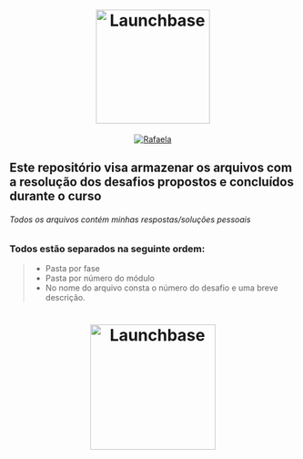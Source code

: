 <h1 align="center">
    <img alt="Launchbase" src="https://storage.googleapis.com/golden-wind/bootcamp-launchbase/logo.png" width="200px" />
</h1>

<p align="center">
  <a href="https://www.linkedin.com/in/rafaela-duque/" >
    <img alt="Rafaela" src="https://img.shields.io/badge/rafaela--duque-in-blue">
  </a>
</p>

## Este repositório visa armazenar os arquivos com a resolução dos desafios propostos e concluídos durante o curso
###### Todos os arquivos contém minhas respostas/soluções pessoais

### Todos estão separados na seguinte ordem:
> * Pasta por fase
> * Pasta por número do módulo
> * No nome do arquivo consta o número do desafio e uma breve descrição.

###  

<h1 align="center">
    <img alt="Launchbase" src="https://uploaddeimagens.com.br/images/002/577/833/full/assignature.png?1586348657" width="220px" />
</h1>